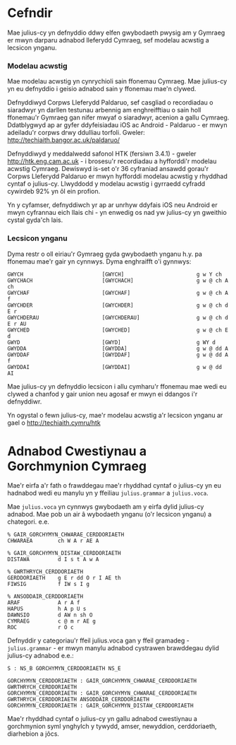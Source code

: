 # Cefndir 

Mae julius-cy yn defnyddio ddwy elfen gwybodaeth pwysig am y Gymraeg er mwyn darparu adnabod lleferydd Cymraeg, sef modelau acwstig a lecsicon ynganu.

### Modelau acwstig 
Mae modelau acwstig yn cynrychioli sain ffonemau Cymraeg. Mae julius-cy yn eu defnyddio i geisio adnabod sain y ffonemau mae'n clywed.

Defnyddiwyd Corpws Lleferydd Paldaruo, sef casgliad o recordiadau o siaradwyr yn darllen testunau arbennig am enghreifftiau o sain holl ffonemau'r Gymraeg gan nifer mwyaf o siaradwyr, acenion a gallu Cymraeg. Ddatblygwyd ap ar gyfer ddyfeisiadau iOS ac Android - Paldaruo - er mwyn adeiladu'r corpws drwy ddulliau torfoli. Gweler: http://techiaith.bangor.ac.uk/paldaruo/

Defnyddiwyd y meddalwedd safonol HTK (fersiwn 3.4.1) - gweler http://htk.eng.cam.ac.uk - i brosesu'r recordiadau a hyfforddi'r modelau acwstig Cymraeg. Dewiswyd is-set o'r 36 cyfraniad ansawdd gorau'r Corpws Lleferydd Paldaruo er mwyn hyfforddi modelau acwstig y rhyddhad cyntaf o julius-cy. Llwyddodd y modelau acwstig i gyrraedd cyfradd cywirdeb 92% yn ôl ein profion. 

Yn y cyfamser, defnyddiwch yr ap ar unrhyw ddyfais iOS neu Android er mwyn cyfrannau eich llais chi - yn enwedig os nad yw julius-cy yn gweithio cystal gyda'ch lais. 

### Lecsicon ynganu
Dyma restr o oll eiriau'r Gymraeg gyda gwybodaeth ynganu h.y. pa ffonemau mae'r gair yn cynnwys.  Dyma enghraifft o'i gynnwys:

```
GWYCH                         [GWYCH]                       g w Y ch                      
GWYCHACH                      [GWYCHACH]                    g w @ ch A ch                 
GWYCHAF                       [GWYCHAF]                     g w @ ch A f                  
GWYCHDER                      [GWYCHDER]                    g w @ ch d E r                
GWYCHDERAU                    [GWYCHDERAU]                  g w @ ch d E r AU             
GWYCHED                       [GWYCHED]                     g w @ ch E d                  
GWYD                          [GWYD]                        g WY d                        
GWYDDA                        [GWYDDA]                      g w @ dd A                    
GWYDDAF                       [GWYDDAF]                     g w @ dd A f                  
GWYDDAI                       [GWYDDAI]                     g w @ dd AI      
```

Mae julius-cy yn defnyddio lecsicon i allu cymharu'r ffonemau mae wedi eu clywed a chanfod y gair union neu agosaf er mwyn ei ddangos i'r defnyddiwr. 

Yn ogystal o fewn julius-cy, mae'r modelau acwstig a'r lecsicon ynganu ar gael o http://techiaith.cymru/htk


# Adnabod Cwestiynau a Gorchmynion Cymraeg

Mae'r eirfa a'r fath o frawddegau mae'r rhyddhad cyntaf o julius-cy yn eu hadnabod wedi eu manylu yn y ffeiliau `julius.grammar` a `julius.voca`.

Mae `julius.voca` yn cynnwys gwybodaeth am y eirfa dylid julius-cy adnabod. Mae pob un air â wybodaeth ynganu (o'r lecsicon ynganu) a chategori. e.e. 

```
% GAIR_GORCHYMYN_CHWARAE_CERDDORIAETH
CHWARAEA        ch W A r AE A

% GAIR_GORCHYMYN_DISTAW_CERDDORIAETH
DISTAWA         d I s t A w A 

% GWRTHRYCH_CERDDORIAETH
GERDDORIAETH    g E r dd O r I AE th
FIWSIG          f IW s I g

% ANSODDAIR_CERDDORIAETH
ARAF            A r A f
HAPUS           h A p U s
DAWNSIO         d AW n sh O
CYMRAEG         c @ m r AE g
ROC             r O c   
```

Defnyddir y categoriau'r ffeil julius.voca gan y ffeil gramadeg - `julius.grammar` - er mwyn manylu adnabod cystrawen brawddegau dylid julius-cy adnabod e.e.:

```
S : NS_B GORCHYMYN_CERDDORIAETH NS_E

GORCHYMYN_CERDDORIAETH : GAIR_GORCHYMYN_CHWARAE_CERDDORIAETH GWRTHRYCH_CERDDORIAETH
GORCHYMYN_CERDDORIAETH : GAIR_GORCHYMYN_CHWARAE_CERDDORIAETH GWRTHRYCH_CERDDORIAETH ANSODDAIR_CERDDORIAETH
GORCHYMYN_CERDDORIAETH : GAIR_GORCHYMYN_DISTAW_CERDDORIAETH
```

Mae'r rhyddhad cyntaf o julius-cy yn gallu adnabod cwestiynau a gorchmynion syml ynghylch y tywydd, amser, newyddion, cerddoriaeth, diarhebion a jôcs.
